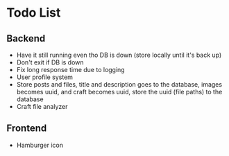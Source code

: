 # Todo List

## Backend
- Have it still running even tho DB is down (store locally until it's back up)
- Don't exit if DB is down
- Fix long response time due to logging
- User profile system
- Store posts and files, title and description goes to the database, images becomes uuid, and craft becomes uuid, store the uuid (file paths) to the database
- Craft file analyzer

## Frontend 
- Hamburger icon